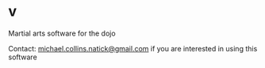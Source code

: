 # v
Martial arts software for the dojo

Contact: michael.collins.natick@gmail.com if you are interested in using this software

